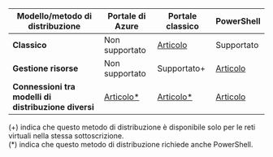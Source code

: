 | **Modello/metodo di distribuzione** | **Portale di Azure** | **Portale classico** | **PowerShell** |
| --- | --- | --- | --- |
| **Classico** |Non supportato |[Articolo](../articles/vpn-gateway/virtual-networks-configure-vnet-to-vnet-connection.md) |Supportato |
| **Gestione risorse** |Non supportato |Supportato+ |[Articolo](../articles/vpn-gateway/vpn-gateway-vnet-vnet-rm-ps.md) |
| **Connessioni tra modelli di distribuzione diversi** |[Articolo*](../articles/vpn-gateway/vpn-gateway-connect-different-deployment-models-portal.md) |[Articolo*](../articles/vpn-gateway/vpn-gateway-connect-different-deployment-models-portal.md) |[Articolo](../articles/vpn-gateway/vpn-gateway-connect-different-deployment-models-powershell.md) |

(+) indica che questo metodo di distribuzione è disponibile solo per le reti virtuali nella stessa sottoscrizione.<br> (*) indica che questo metodo di distribuzione richiede anche PowerShell.

<!---HONumber=AcomDC_1005_2016-->